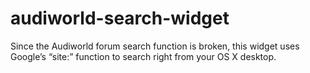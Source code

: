 audiworld-search-widget
=======================

Since the Audiworld forum search function is broken, this widget uses Google’s “site:” function to search right from your OS X desktop.

